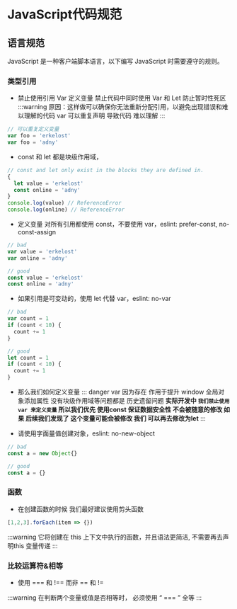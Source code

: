 ---
---

# JavaScript代码规范

## 语言规范
JavaScript 是一种客户端脚本语言，以下编写 JavaScript 时需要遵守的规则。


### 类型引用

- 禁止使用引用 Var 定义变量 禁止代码中同时使用 Var 和 Let 防止暂时性死区
:::warning 原因：这样做可以确保你无法重新分配引用，以避免出现错误和难以理解的代码 var 可以重复声明 导致代码 难以理解
:::


```js
// 可以重复定义变量
var foo = 'erkelost'
var foo = 'adny'
```

- const  和 let 都是块级作用域， 

```js
// const and let only exist in the blocks they are defined in.
{
  let value = 'erkelost'
  const online = 'adny'
}
console.log(value) // ReferenceError
console.log(online) // ReferenceError
```
- 定义变量 对所有引用都使用 const，不要使用 var，eslint: prefer-const, no-const-assign
```js
// bad
var value = 'erkelost'
var online = 'adny'

// good
const value = 'erkelost'
const online = 'adny'
```

- 如果引用是可变动的，使用 let 代替 var，eslint: no-var
```js
// bad
var count = 1
if (count < 10) {
  count += 1
}

// good
let count = 1
if (count < 10) {
  count += 1
}
```

- 那么我们如何定义变量
::: danger var 因为存在 作用于提升 window 全局对象添加属性 没有块级作用域等问题都是 历史遗留问题
**实际开发中 `我们禁止使用var 来定义变量`
所以我们优先 使用const 保证数据安全性 不会被随意的修改 如果 后续我们发现了 这个变量可能会被修改
我们 可以再去修改为let**
:::

- 请使用字面量值创建对象，eslint: no-new-object
```js
// bad
const a = new Object{}

// good
const a = {}
```

### 函数
- 在创建函数的时候 我们最好建议使用剪头函数
```js
[1,2,3].forEach(item => {})
```
:::warning 它将创建在 this 上下文中执行的函数，并且语法更简洁, 不需要再去声明this 变量传递
:::

### 比较运算符&相等
- 使用 === 和 !== 而非 == 和 !=

:::warning 在判断两个变量或值是否相等时， 必须使用 “ === ” 全等
:::


